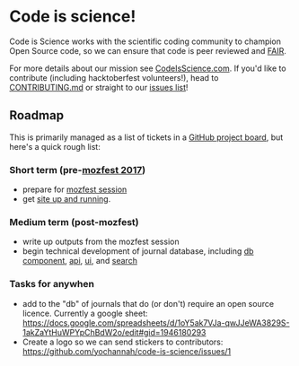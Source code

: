# Code is science!

Code is Science works with the scientific coding community to champion Open Source code, so we can ensure that code is peer reviewed and [FAIR](https://www.nature.com/articles/sdata201618).

For more details about our mission see [CodeIsScience.com](http://www.codeisscience.com). If you'd like to contribute (including hacktoberfest volunteers!), head to [CONTRIBUTING.md](CONTRIBUTING.md) or straight to our [issues list](https://github.com/yochannah/code-is-science/issues)!

## Roadmap
This is primarily managed as a list of tickets in a [GitHub project board](https://github.com/yochannah/code-is-science/projects/1), but here's a quick rough list:

### Short term (pre-[mozfest 2017](https://mozillafestival.org/))
- prepare for [mozfest session](http://www.codeisscience.com/posts/mozfest-is-coming/)
- get [site up and running](http://www.codeisscience.com/). 
### Medium term (post-mozfest)
- write up outputs from the mozfest session
- begin technical development of journal database, including [db component](https://github.com/yochannah/code-is-science/issues/5), [api](https://github.com/yochannah/code-is-science/issues/7), [ui](https://github.com/yochannah/code-is-science/issues/9), and [search](https://github.com/yochannah/code-is-science/issues/8)

### Tasks for anywhen
- add to the "db" of journals that do (or don't) require an open source licence. Currently a google sheet: https://docs.google.com/spreadsheets/d/1oY5ak7VJa-qwJJeWA3829S-1akZaYtHuWPYpChBdW2o/edit#gid=1946180293 
- Create a logo so we can send stickers to contributors: https://github.com/yochannah/code-is-science/issues/1



